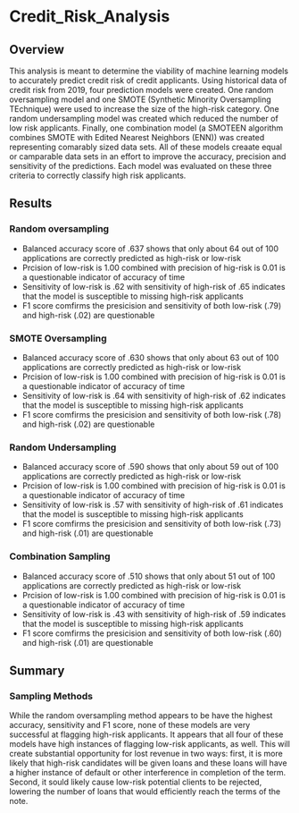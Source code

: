 # Credit_Risk_Analysis
## Overview

This analysis is meant to determine the viability of machine learning models to accurately predict credit risk of credit applicants. Using historical data of credit risk from 2019, four prediction models were created. One random oversampling model and one SMOTE (Synthetic Minority Oversampling TEchnique) were used to increase the size of the high-risk category. One random undersampling model was created which reduced the number of low risk applicants. Finally, one combination model (a SMOTEEN algorithm combines SMOTE with Edited Nearest Neighbors (ENN)) was created representing comarably sized data sets. All of these models creaate equal or camparable data sets in an effort to improve the accuracy, precision and sensitivity of the predictions. Each model was evaluated on these three criteria to correctly classify high risk applicants.

## Results

### Random oversampling
<ul>
  <li>Balanced accuracy score of .637 shows that only about 64 out of 100 applications are correctly predicted as high-risk or low-risk</li>
  <li>Prcision of low-risk is 1.00 combined with precision of hig-risk is 0.01 is a questionable indicator of accuracy of time</li>
  <li>Sensitivity of low-risk is .62 with sensitivity of high-risk of .65 indicates that the model is susceptible to missing high-risk applicants</li>
  <li>F1 score comfirms the presicision and sensitivity of both low-risk (.79) and high-risk (.02) are questionable</li>
</ul>

### SMOTE Oversampling
<ul>
  <li>Balanced accuracy score of .630 shows that only about 63 out of 100 applications are correctly predicted as high-risk or low-risk</li>
  <li>Prcision of low-risk is 1.00 combined with precision of hig-risk is 0.01 is a questionable indicator of accuracy of time</li>
  <li>Sensitivity of low-risk is .64 with sensitivity of high-risk of .62 indicates that the model is susceptible to missing high-risk applicants</li>
  <li>F1 score comfirms the presicision and sensitivity of both low-risk (.78) and high-risk (.02) are questionable</li>
</ul>

### Random Undersampling
<ul>
  <li>Balanced accuracy score of .590 shows that only about 59 out of 100 applications are correctly predicted as high-risk or low-risk</li>
  <li>Prcision of low-risk is 1.00 combined with precision of hig-risk is 0.01 is a questionable indicator of accuracy of time</li>
  <li>Sensitivity of low-risk is .57 with sensitivity of high-risk of .61 indicates that the model is susceptible to missing high-risk applicants</li>
  <li>F1 score comfirms the presicision and sensitivity of both low-risk (.73) and high-risk (.01) are questionable</li>
</ul>

### Combination Sampling
<ul>
  <li>Balanced accuracy score of .510 shows that only about 51 out of 100 applications are correctly predicted as high-risk or low-risk</li>
  <li>Prcision of low-risk is 1.00 combined with precision of hig-risk is 0.01 is a questionable indicator of accuracy of time</li>
  <li>Sensitivity of low-risk is .43 with sensitivity of high-risk of .59 indicates that the model is susceptible to missing high-risk applicants</li>
  <li>F1 score comfirms the presicision and sensitivity of both low-risk (.60) and high-risk (.01) are questionable</li>
</ul>

## Summary

### Sampling Methods

While the random oversampling method appears to be have the highest accuracy, sensitivity and F1 score, none of these models are very successful at flagging high-risk applicants. It appears that all four of these models have high instances of flagging low-risk applicants, as well. This will create substantial opportunity for lost revenue in two ways: first, it is more likely that high-risk candidates will be given loans and these loans will have a higher instance of default or other interference in completion of the term. Second, it sould likely cause low-risk potential clients to be rejected, lowering the number of loans that would efficiently reach the terms of the note.
